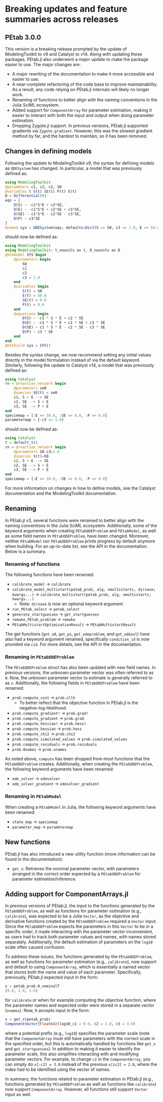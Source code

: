 # Breaking updates and feature summaries across releases

## PEtab 3.0.0

This version is a breaking release prompted by the update of ModelingToolkit to v9 and Catalyst to v14. Along with updating these packages, PEtab.jl also underwent a major update to make the package easier to use. The major changes are:

* A major rewriting of the documentation to make it more accessible and easier to use.
* A near-complete refactoring of the code base to improve maintainability. As a result, any code relying on PEtab.jl internals will likely no longer work.
* Renaming of functions to better align with the naming conventions in the Julia SciML ecosystem.
* Added support for `ComponentArray` for parameter estimation, making it easier to interact with both the input and output when doing parameter estimation.
* Dropping Zygote.jl support. In previous versions, PEtab.jl supported gradients via `Zygote.gradient`. However, this was the slowest gradient method by far, and the hardest to maintain, so it has been removed.

## Changes in defining models

Following the update to ModelingToolkit v9, the syntax for defining models as `ODESystem` has changed. In particular, a model that was previously defined as:

```julia
using ModelingToolkit
@parameters c1, c2, c3, S0
@variables t S(t) SE(t) P(t) E(t)
D = Differential(t)
eqs = [
    D(S) ~ -c1*S*E + c2*SE,
    D(E) ~ -c1*S*E + c2*SE + c3*SE,
    D(SE) ~ c1*S*E - c2*SE - c3*SE,
    D(P) ~ c3*SE
]
@named sys = ODESystem(eqs; defaults=Dict(S => S0, c3 => 1.0, E => 50.0))
```

should now be defined as:

```julia
using ModelingToolkit
using ModelingToolkit: t_nounits as t, D_nounits as D
@mtkmodel SYS begin
    @parameters begin
        S0
        c1
        c2
        c3 = 1.0
    end
    @variables begin
        S(t) = S0
        E(t) = 50.0
        SE(t) = 0.0
        P(t) = 0.0
    end
    @equations begin
        D(S) ~ -c1 * S * E + c2 * SE
        D(E) ~ -c1 * S * E + c2 * SE + c3 * SE
        D(SE) ~ c1 * S * E - c2 * SE - c3 * SE
        D(P) ~ c3 * SE
    end
end
@mtkbuild sys = SYS()
```

Besides the syntax change, we now recommend setting any initial values directly in the model formulation instead of via the default keyword. Similarly, following the update to Catalyst v14, a model that was previously defined as:

```julia
using Catalyst
rn = @reaction_network begin
    @parameters se0
    @species SE(t) = se0
    c1, S + E --> SE
    c2, SE --> S + E
    c3, SE --> P + E
end
speciemap = [:E => 50.0, :SE => 0.0, :P => 0.0]
parametermap = [:c3 => 1.0]
```

should now be defined as:

```julia
using Catalyst
t = default_t()
rn = @reaction_network begin
    @parameters S0 c3=1.0
    @species S(t)=S0
    c1, S + E --> SE
    c2, SE --> S + E
    c3, SE --> P + E
end
speciemap = [:E => 50.0, :SE => 0.0, :P => 0.0]
```

For more information on changes in how to define models, see the Catalyst documentation and the ModelingToolkit documentation.

## Renaming

In PEtab.jl v3, several functions were renamed to better align with the naming conventions in the Julia SciML ecosystem. Additionally, some of the keyword arguments when creating `PEtabODEProblem` and `PEtabModel`, as well as some field names in `PEtabODEProblem`, have been changed. Moreover, neither `PEtabModel` nor `PEtabODEProblem` prints progress by default anymore when building. For an up-to-date list, see the API in the documentation. Below is a summary.

### Renaming of functions

The following functions have been renamed:

* `calibrate_model` -> `calibrate`
* `calibrate_model_multistart(petab_prob, alg, nmultistarts, dirsave; kwargs...)` -> `calibrate_multistart(petab_prob, alg, nmultistarts; kwargs...)`
    * Note: `dirsave` is now an optional keyword argument.
* `run_PEtab_select` -> `petab_select`
* `generate_startguesses` -> `get_startguesses`
* `remake_PEtab_problem` -> `remake`
* `PEtabMultistartOptimisationResult` -> `PEtabMultistartResult`

The get functions (`get_u0`, `get_ps`, `get_odeproblem`, and `get_odesol`) have also had a keyword argument renamed, specifically `condition_id` is now provided via `cid`. For more details, see the API in the documentation.

### Renaming in `PEtabODEProblem`

The `PEtabODEProblem` struct has also been updated with new field names. In previous versions, the unknown parameter vector was often referred to as `θ`. Now, the unknown parameter vector to estimate is generally referred to as `x`. Additionally, the following fields in `PEtabODEProblem` have been renamed:

* `prob.compute_cost` -> `prob.nllh`
    * To better reflect that the objective function in PEtab.jl is the negative-log-likelihood.
* `prob.compute_gradient!` -> `prob.grad!`
* `prob.compute_gradient` -> `prob.grad`
* `prob.compute_hessian!` -> `prob.hess!`
* `prob.compute_hessian` -> `prob.hess`
* `prob.compute_chi2` -> `prob.chi2`
* `prob.compute_simulated_values` -> `prob.simulated_values`
* `prob.compute_residuals` -> `prob.residuals`
* `prob.θnames` -> `prob.xnames`

As noted above, `compute` has been dropped from most functions that the `PEtabODEProblem` creates. Additionally, when creating the `PEtabODEProblem`, the following keyword arguments have been renamed:

* `ode_solver` -> `odesolver`
* `ode_solver_gradient` -> `odesolver_gradient`

### Renaming in `PEtabModel`

When creating a `PEtabModel` in Julia, the following keyword arguments have been renamed:

* `state_map` -> `speciemap`
* `parameter_map` -> `parametermap`

## New functions

PEtab.jl has also introduced a new utility function (more information can be found in the documentation):

* `get_x`: Retrieves the nominal parameter vector, with parameters arranged in the correct order expected by a `PEtabODEProblem` for parameter estimation/inference.

## Adding support for ComponentArrays.jl

In previous versions of PEtab.jl, the input to the functions generated by the `PEtabODEProblem`, as well as functions for parameter estimation (e.g., `calibrate`), was expected to be a Julia `Vector`, as the objective and derivative functions created by the `PEtabODEProblem` required a `Vector` input. Since the `PEtabODEProblem` expects the parameters in this `Vector` to be in a specific order, it made interacting with the parameter vector inconvenient, as users had to track both parameter values and names, with names stored separately. Additionally, the default estimation of parameters on the `log10` scale often caused confusion.

To address these issues, the functions generated by the `PEtabODEProblem`, as well as functions for parameter estimation (e.g., `calibrate`), now support and default to using `ComponentArray`, which is essentially a named vector that stores both the name and value of each parameter. Specifically, previously, PEtab.jl expected input in the form:

```julia
x = petab_prob.θ_nominalT
[0.0, 2.0, 3.0]
```

for `calibrate` or when for example computing the objective function, where the parameter names and expected order were stored in a separate vector (`xnames`). Now, it accepts input in the form:

```julia
x = get_x(petab_prob)
ComponentVector{Float64}(log10_c1 = 0.0, c2 = 2.0, c3 = 3.0)
```

where a potential prefix (e.g., `log10`) specifies the parameter scale (note that the `ComponentArray` must still have parameters with the correct scale in the specified order, but this is automatically handled by functions like `get_x` and `get_startguesses`). In addition to making it easier to identify the parameter scale, this also simplifies interacting with and modifying parameter vectors. For example, to change `c2` in the `ComponentArray`, you can simply do `x[:c2] = 3.0` instead of the previous `x[ic2] = 2.0`, where the index had to be identified using the vector of names.

In summary, the functions related to parameter estimation in PEtab.jl (e.g., functions generated by `PEtabODEProblem` as well as functions like `calibrate`) now support `ComponentArray`. However, all functions still support `Vector` input as well.
